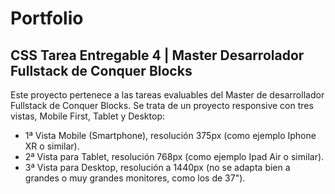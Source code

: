 # Portfolio
## CSS Tarea Entregable 4 | Master Desarrolador Fullstack  de Conquer Blocks
Este proyecto pertenece a las tareas evaluables del Master de desarrollador Fullstack de Conquer Blocks.
Se trata de un proyecto responsive con tres vistas, Mobile First, Tablet y Desktop:
- 1ª Vista Mobile (Smartphone), resolución 375px (como ejemplo Iphone XR o similar).
- 2ª Vista para Tablet, resolución 768px (como ejemplo Ipad Air o similar).
- 3ª Vista para Desktop, resolución a 1440px (no se adapta bien a grandes o muy grandes monitores, como los de 37").
